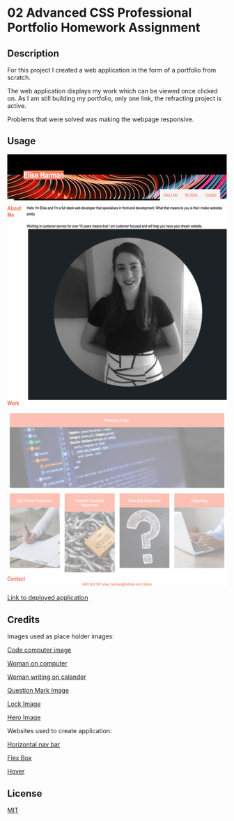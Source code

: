 # 02 Advanced CSS Professional Portfolio Homework Assignment
## Description

For this project I created a web application in the form of a portfolio from scratch. 

The web application displays my work which can be viewed once clicked on. As I am still building my portfolio, only one link, the refracting project is active. 

Problems that were solved was making the webpage responsive. 

## Usage
 
![Screen-shot-of-final-product](Assests/images/Screenshot.png)

[Link to deployed application](https://github.com/harmane4/portfolio)

## Credits
Images used as place holder images:

[Code computer image](https://www.pexels.com/photo/black-and-gray-laptop-computer-546819/)

[Woman on computer](https://www.pexels.com/photo/crop-lady-surfing-information-for-work-on-modern-computer-5325056/)

[Woman writing on calander](https://www.pexels.com/photo/crop-lady-surfing-information-for-work-on-modern-computer-5325056/)

[Question Mark Image](https://www.pexels.com/photo/question-mark-illustration-356079/)

[Lock Image](https://www.pexels.com/photo/strong-lock-locked-padlock-39624/)

[Hero Image](https://unsplash.com/photos/5Ui5glVjUAQ)


Websites used to create application: 

 
[Horizontal nav bar](https://www.w3schools.com/css/css_navbar_horizontal.asp)


[Flex Box](https://css-tricks.com/snippets/css/a-guide-to-flexbox/)

[Hover](https://www.w3schools.com/cssref/sel_hover.asp)

## License 
[MIT](https://choosealicense.com/licenses/mit/)

